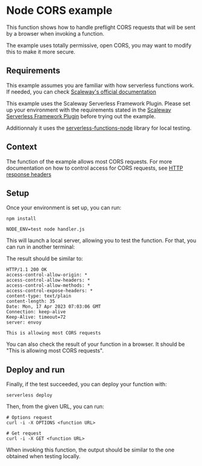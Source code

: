 # Node CORS example

This function shows how to handle preflight CORS requests that will be sent by a browser when invoking a function.

The example uses totally permissive, open CORS, you may want to modify this to make it more secure.

## Requirements

This example assumes you are familiar with how serverless functions work. If needed, you can check [Scaleway's official documentation](https://www.scaleway.com/en/docs/serverless/functions/quickstart/)

This example uses the Scaleway Serverless Framework Plugin. Please set up your environment with the requirements stated in the [Scaleway Serverless Framework Plugin](https://github.com/scaleway/serverless-scaleway-functions) before trying out the example.

Additionnaly it uses the [serverless-functions-node](https://github.com/scaleway/serverless-functions-node) library for local testing.

## Context

The function of the example allows most CORS requests. For more documentation on how to control access for CORS requests, see [HTTP response headers](https://developer.mozilla.org/en-US/docs/Web/HTTP/CORS#the_http_response_headers)

## Setup

Once your environment is set up, you can run:

```console
npm install

NODE_ENV=test node handler.js
```

This will launch a local server, allowing you to test the function. For that, you can run in another terminal:

The result should be similar to:

```console
HTTP/1.1 200 OK
access-control-allow-origin: *
access-control-allow-headers: *
access-control-allow-methods: *
access-control-expose-headers: *
content-type: text/plain
content-length: 35
Date: Mon, 17 Apr 2023 07:03:06 GMT
Connection: keep-alive
Keep-Alive: timeout=72
server: envoy

This is allowing most CORS requests
```

You can also check the result of your function in a browser. It should be "This is allowing most CORS requests".

## Deploy and run

Finally, if the test succeeded, you can deploy your function with:

```console
serverless deploy
```

Then, from the given URL, you can run:

```console
# Options request
curl -i -X OPTIONS <function URL>

# Get request
curl -i -X GET <function URL>
```

When invoking this function, the output should be similar to the one obtained when testing locally.

